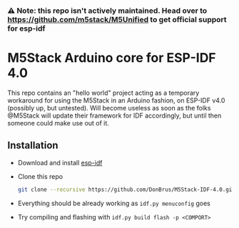 ### ⚠️ Note: this repo isn't actively maintained. Head over to https://github.com/m5stack/M5Unified to get official support for esp-idf
# M5Stack Arduino core for ESP-IDF 4.0

This repo contains an "hello world" project acting as a temporary workaround for using the M5Stack in an Arduino fashion, on ESP-IDF v4.0 (possibly up, but untested).
Will become useless as soon as the folks @M5Stack will update their framework for IDF accordingly, but until then someone could make use out of it.

## Installation

- Download and install [esp-idf](https://github.com/espressif/esp-idf)
- Clone this repo

    ```bash
    git clone --recursive https://github.com/DonBrus/M5Stack-IDF-4.0.git

- Everything should be already working as ```idf.py menuconfig``` goes
- Try compiling and flashing with ```idf.py build flash -p <COMPORT>```
